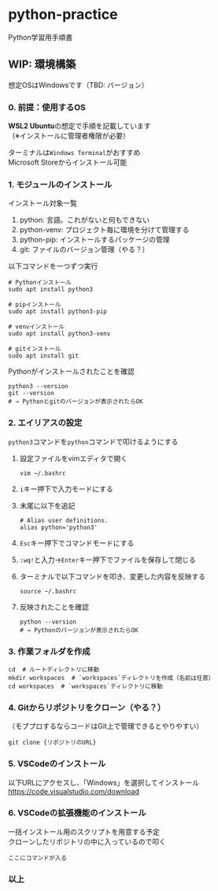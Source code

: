 # python-practice
Python学習用手順書

## WIP: 環境構築
想定OSはWindowsです（TBD: バージョン）

### 0. 前提：使用するOS
**WSL2 Ubuntu**の想定で手順を記載しています  
（※インストールに管理者権限が必要）  

ターミナルは`Windows Terminal`がおすすめ  
Microsoft Storeからインストール可能

### 1. モジュールのインストール
インストール対象一覧
1. python: 言語。これがないと何もできない
2. python-venv: プロジェクト毎に環境を分けて管理する
3. python-pip: インストールするパッケージの管理
4. git: ファイルのバージョン管理（やる？）

以下コマンドを一つずつ実行
```
# Pythonインストール
sudo apt install python3

# pipインストール
sudo apt install python3-pip

# venvインストール
sudo apt install python3-venv

# gitインストール
sudo apt install git
```

Pythonがインストールされたことを確認
```
python3 --version
git --version
# → Pythonとgitのバージョンが表示されたらOK
```

### 2. エイリアスの設定
`python3`コマンドを`python`コマンドで叩けるようにする

1. 設定ファイルをvimエディタで開く
    ```
    vim ~/.bashrc
    ```

1. `i`キー押下で入力モードにする
1. 末尾に以下を追記
    ```
    # Alias user definitions.
    alias python='python3'
    ```
1. `Esc`キー押下でコマンドモードにする
1. `:wq!`と入力→`Enter`キー押下でファイルを保存して閉じる
1. ターミナルで以下コマンドを叩き、変更した内容を反映する
   ```
   source ~/.bashrc
   ```
1. 反映されたことを確認
   ```
   python --version
   # → Pythonのバージョンが表示されたらOK
   ```

### 3. 作業フォルダを作成
```
cd  # ルートディレクトリに移動
mkdir workspaces  # `workspaces`ディレクトリを作成（名前は任意）
cd workspaces  # `workspaces`ディレクトリに移動
```

### 4. Gitからリポジトリをクローン（やる？）
（モブプロするならコードはGit上で管理できるとやりやすい）
```
git clone {リポジトリのURL}
```

### 5. VSCodeのインストール

以下URLにアクセスし、「Windows」を選択してインストール  
https://code.visualstudio.com/download

### 6. VSCodeの拡張機能のインストール
一括インストール用のスクリプトを用意する予定  
クローンしたリポジトリの中に入っているので叩く  
```
ここにコマンドが入る
```

### 以上
